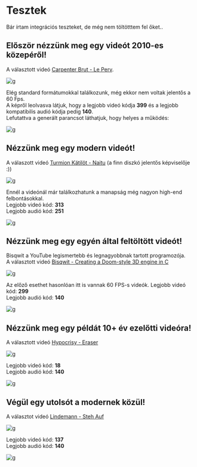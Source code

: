 # Tesztek
Bár írtam integrációs teszteket, de még nem töltötttem fel őket..    


## **Először nézzünk meg egy videót 2010-es közepéről!**   
A választott videó [Carpenter Brut - Le Perv](https://www.youtube.com/watch?v=RYtVf0wvPpc).

![g](images/cb_leperv_cmd.png)

Elég standard formátumokkal találkozunk, még ekkor nem voltak jelentős a 60 Fps.  
A képről leolvasva látjuk, hogy a legjobb videó kódja **399** és a legjobb kompatibilis audió kódja pedig **140**.    
Lefutattva a generált parancsot láthatjuk, hogy helyes a működés:

![g](images/cb_leperv_result.png)   

## **Nézzünk meg egy modern videót!**   
A válaszott videó [Turmion Kätilöt - Naitu](https://www.youtube.com/watch?v=ltsVs2_HIBc) (a finn diszkó jelentős képviselője :))   

![g](images/tk_naitu_cmd.png)

Ennél a videónál már találkozhatunk a manapság még nagyon high-end felbontásokkal.   
Legjobb videó kód: **313**    
Legjobb audió kód: **251**   

![g](images/tk_naitu_result.png)


## **Nézzünk meg egy egyén által feltöltött videót!**      
Bisqwit a YouTube legismertebb és legnagyobbnak tartott programozója.     
A választott videó [Bisqwit - Creating a Doom-style 3D engine in C](https://www.youtube.com/watch?v=HQYsFshbkYw)    


![g](images/bisqwit.png)

Az előző esethet hasonlóan itt is vannak 60 FPS-s videók.
Legjobb videó kód: **299**    
Legjobb audió kód: **140**   

![g](images/bisqwit_result.png)


## **Nézzünk meg egy példát 10+ év ezelőtti videóra!**
A választott videó [Hypocrisy - Eraser](https://www.youtube.com/watch?v=Ja_hDxivKrI)

![g](images/hypo_eraser_cmd.png)

Legjobb videó kód: **18**    
Legjobb audió kód: **140**   

![g](images/hypo_eraser_result.png)


## **Végül egy utolsót a modernek közül!**
A választot videó [Lindemann - Steh Auf](https://www.youtube.com/watch?v=hiOjK992bPU)

![g](images/l_stehauf_cmd.png)

Legjobb videó kód: **137**    
Legjobb audió kód: **140**   

![g](images/l_stehauf_result.png)

